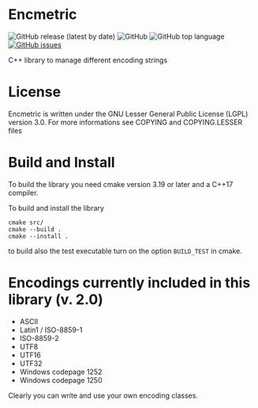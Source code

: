 # Encmetric
![GitHub release (latest by date)](https://img.shields.io/github/v/release/Loara/Encmetric?color=brightgreen)
![GitHub](https://img.shields.io/github/license/Loara/Encmetric?color=blue&label=License&style=plastic)
![GitHub top language](https://img.shields.io/github/languages/top/Loara/Encmetric?color=blue)
[![GitHub issues](https://img.shields.io/github/issues/Loara/Encmetric)](https://github.com/Loara/Encmetric/issues)

C++ library to manage different encoding strings

# License
Encmetric is written under the GNU Lesser General Public License (LGPL) version 3.0. For more informations see COPYING and COPYING.LESSER files

# Build and Install
To build the library you need cmake version 3.19 or later and a C++17 compiler.

To build and install the library

    cmake src/
    cmake --build .
    cmake --install .

to build also the test executable turn on the option ```BUILD_TEST``` in cmake.

# Encodings currently included in this library (v. 2.0)
* ASCII
* Latin1 / ISO-8859-1
* ISO-8859-2
* UTF8
* UTF16
* UTF32
* Windows codepage 1252
* Windows codepage 1250

Clearly you can write and use your own encoding classes.
